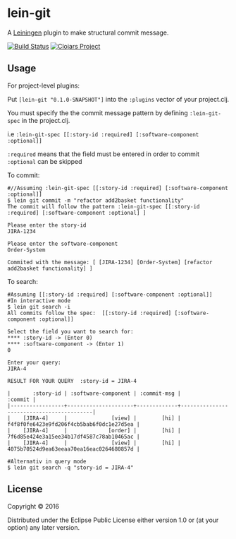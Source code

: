 # lein-git

A [Leiningen](https://github.com/technomancy/leiningen) plugin to make structural commit message.

[![Build Status](https://travis-ci.org/minhtuannguyen/lein-git.svg?branch=master)](https://travis-ci.org/minhtuannguyen/lein-git)
[![Clojars Project](https://img.shields.io/clojars/v/lein-git.svg)](https://clojars.org/lein-git)

## Usage
For project-level plugins:

Put `[lein-git "0.1.0-SNAPSHOT"]` into the `:plugins` vector of your project.clj.

You must specify the the commit message pattern by defining `:lein-git-spec` in the project.clj.
 
i.e `:lein-git-spec [[:story-id :required] [:software-component :optional]]`

`:required` means that the field must be entered in order to commit
`:optional` can be skipped 

To commit:

    #//Assuming :lein-git-spec [[:story-id :required] [:software-component :optional]]
    $ lein git commit -m "refactor add2basket functionality"
    The commit will follow the pattern :lein-git-spec [[:story-id :required] [:software-component :optional] ]
    
    Please enter the story-id
    JIRA-1234
    
    Please enter the software-component
    Order-System
        
    Commited with the message: [ [JIRA-1234] [Order-System] [refactor add2basket functionality] ]
    

To search:

    #Assuming [[:story-id :required] [:software-component :optional]] 
    #In interactive mode 
    $ lein git search -i
    All commits follow the spec:  [[:story-id :required] [:software-component :optional]]
    
    Select the field you want to search for: 
    **** :story-id -> (Enter 0)
    **** :software-component -> (Enter 1)
    0
    
    Enter your query:
    JIRA-4
    
    RESULT FOR YOUR QUERY  :story-id = JIRA-4
    
    |       :story-id | :software-component | :commit-msg |                                  :commit |
    |-----------------+---------------------+-------------+------------------------------------------|
    |    [JIRA-4]     |              [view] |        [hi] | f4f8f0fe6423e9fd206f4cb5bab6f0dc1e27d5ea |
    |    [JIRA-4]     |             [order] |        [hi] | 7f6d85e424e3a15ee34b17df4587c78ab10465ac |
    |    [JIRA-4]     |              [view] |        [hi] | 4075b70524d9ea63eeaa70ea16eac0264680857d |
    
    #Alternativ in query mode
    $ lein git search -q "story-id = JIRA-4"
    


## License

Copyright © 2016 

Distributed under the Eclipse Public License either version 1.0 or (at
your option) any later version.
